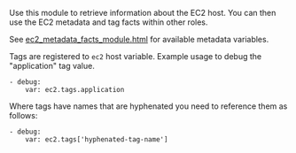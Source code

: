 Use this module to retrieve information about the EC2 host.
You can then use the EC2 metadata and tag facts within other
roles.

See [ec2_metadata_facts_module.html](https://docs.ansible.com/ansible/latest/collections/amazon/aws/ec2_metadata_facts_module.html)
for available metadata variables.

Tags are registered to `ec2` host variable. Example usage
to debug the "application" tag value.

```
- debug:
    var: ec2.tags.application
```

Where tags have names that are hyphenated you need to reference them as follows:

```
- debug:
    var: ec2.tags['hyphenated-tag-name']
```
